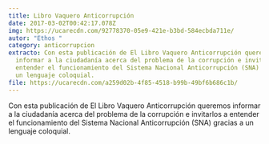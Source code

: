 ```yaml
---
title: Libro Vaquero Anticorrupción
date: 2017-03-02T00:42:17.078Z
img: https://ucarecdn.com/92778370-05e9-421e-b3bd-584ecbda711e/
autor: "Ethos "
category: anticorrupcion
extracto: Con esta publicación de El Libro Vaquero Anticorrupción queremos
  informar a la ciudadanía acerca del problema de la corrupción e invitarlos a
  entender el funcionamiento del Sistema Nacional Anticorrupción (SNA) gracias a
  un lenguaje coloquial.
file: https://ucarecdn.com/a259d02b-4f85-4518-b99b-49bf6b686c1b/
---
```

Con esta publicación de El Libro Vaquero Anticorrupción queremos informar a la ciudadanía acerca del problema de la corrupción e invitarlos a entender el funcionamiento del Sistema Nacional Anticorrupción (SNA) gracias a un lenguaje coloquial.
